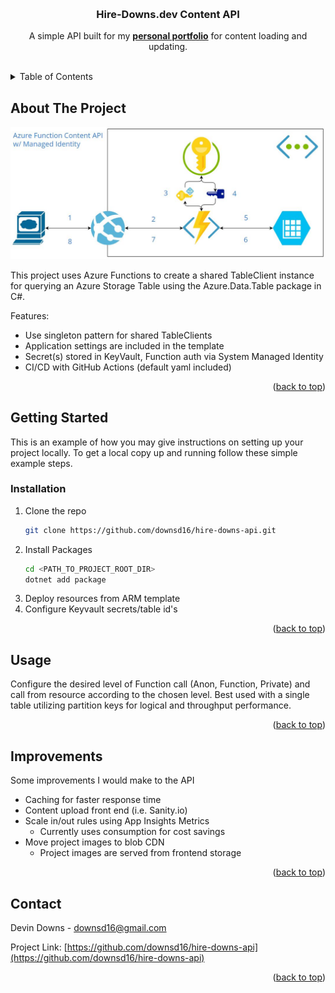 <a name="readme-top"></a>

<!-- PROJECT LOGO -->
<br />
<div align="center">
  <h3 align="center">Hire-Downs.dev Content API</h3>

  <p align="center">
    A simple API built for my <a href="https://hire-downs.dev"><strong>personal portfolio</strong></a> for content loading and updating.
    <br />
    <br />
  </p>
</div>



<!-- TABLE OF CONTENTS -->
<details>
  <summary>Table of Contents</summary>
  <ol>
    <li><a href="#about-the-project">About The Project</a></li>
    <li><a href="#getting-started">Getting Started</a></li>
    <li><a href="#usage">Usage</a></li>
    <li><a href="#improvements">Improvements</a></li>
    <li><a href="#contact">Contact</a></li>
  </ol>
</details>



<!-- ABOUT THE PROJECT -->

## About The Project

![proejct diagram](https://github.com/downsd16/hire-downs-api/blob/main/assets/diagram.JPG?raw=true)

This project uses Azure Functions to create a shared TableClient instance for querying an Azure Storage Table using the Azure.Data.Table package in C#.

Features:
<ul>
  <li>Use singleton pattern for shared TableClients</li>
  <li>Application settings are included in the template</li>
  <li>Secret(s) stored in KeyVault, Function auth via System Managed Identity</li>
  <li>CI/CD with GitHub Actions (default yaml included)</li>
</ul>

<p align="right">(<a href="#readme-top">back to top</a>)</p>



<!-- GETTING STARTED -->
## Getting Started

This is an example of how you may give instructions on setting up your project locally.
To get a local copy up and running follow these simple example steps.


### Installation

1. Clone the repo
   ```sh
   git clone https://github.com/downsd16/hire-downs-api.git
   ```
3. Install Packages
   ```sh
   cd <PATH_TO_PROJECT_ROOT_DIR>
   dotnet add package
   ```
4. Deploy resources from ARM template
5. Configure Keyvault secrets/table id's

<p align="right">(<a href="#readme-top">back to top</a>)</p>



<!-- USAGE EXAMPLES -->
## Usage

Configure the desired level of Function call (Anon, Function, Private) and call from resource according to the chosen level. 
Best used with a single table utilizing partition keys for logical and throughput performance.

<p align="right">(<a href="#readme-top">back to top</a>)</p>



<!-- IMPROVEMENTS -->
## Improvements

Some improvements I would make to the API

- Caching for faster response time
- Content upload front end (i.e. Sanity.io)
- Scale in/out rules using App Insights Metrics
    - Currently uses consumption for cost savings
- Move project images to blob CDN
    - Project images are served from frontend storage

<p align="right">(<a href="#readme-top">back to top</a>)</p>



<!-- CONTACT -->
## Contact

Devin Downs - downsd16@gmail.com

Project Link: [https://github.com/downsd16/hire-downs-api](https://github.com/downsd16/hire-downs-api)

<p align="right">(<a href="#readme-top">back to top</a>)</p>



<!-- MARKDOWN LINKS & IMAGES -->

[contributors-shield]: https://img.shields.io/github/contributors/downsd16/hire-downs-api.svg?style=for-the-badge
[contributors-url]: https://github.com/downsd16/hire-downs-api/graphs/contributors
[forks-shield]: https://img.shields.io/github/forks/downsd16/hire-downs-api.svg?style=for-the-badge
[forks-url]: https://github.com/downsd16/hire-downs-api/network/members
[license-shield]: https://img.shields.io/github/license/downsd16/hire-downs-api.svg?style=for-the-badge
[license-url]: https://github.com/downsd16/hire-downs-api/blob/master/LICENSE.txt
[linkedin-shield]: https://img.shields.io/badge/-LinkedIn-black.svg?style=for-the-badge&logo=linkedin&colorB=555
[linkedin-url]: https://linkedin.com/in/linkedin_username
